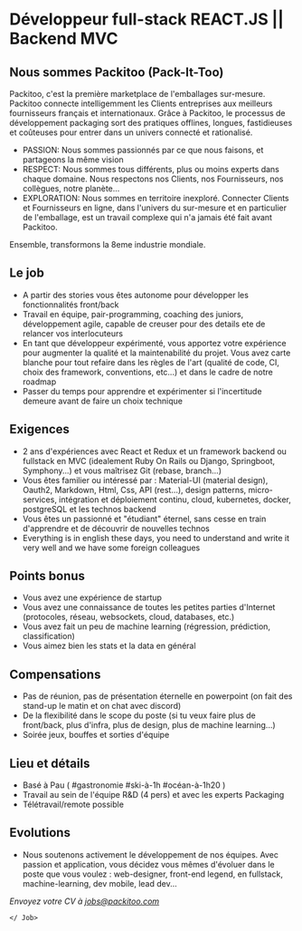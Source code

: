 # Développeur full-stack REACT.JS || Backend MVC

## Nous sommes Packitoo (Pack-It-Too)

Packitoo, c'est la première marketplace de l'emballages sur-mesure. Packitoo connecte intelligemment les Clients entreprises aux meilleurs fournisseurs français et internationaux. Grâce à Packitoo, le processus de développement packaging sort des pratiques offlines, longues, fastidieuses et coûteuses pour entrer dans un univers connecté et rationalisé.

* PASSION: Nous sommes passionnés par ce que nous faisons, et partageons la même vision
* RESPECT: Nous sommes tous différents, plus ou moins experts dans chaque domaine. Nous respectons nos Clients, nos Fournisseurs, nos collègues, notre planète...
* EXPLORATION: Nous sommes en territoire inexploré. Connecter Clients et Fournisseurs en ligne, dans l'univers du sur-mesure et en particulier de l'emballage, est un travail complexe qui n'a jamais été fait avant Packitoo. 

Ensemble, transformons la 8eme industrie mondiale. 

## Le job

* A partir des stories vous êtes autonome pour développer les fonctionnalités front/back
* Travail en équipe, pair-programming, coaching des juniors, développement agile, capable de creuser pour des details ete de relancer vos interlocuteurs
* En tant que développeur expérimenté, vous apportez votre expérience pour augmenter la qualité et la maintenabilité du projet. Vous avez carte blanche pour tout refaire dans les règles de l'art (qualité de code, CI, choix des framework, conventions, etc...) et dans le cadre de notre roadmap
* Passer du temps pour apprendre et expérimenter si l'incertitude demeure avant de faire un choix technique

## Exigences

* 2 ans d'expériences avec React et Redux et un framework backend ou fullstack en MVC (idealement Ruby On Rails ou Django, Springboot, Symphony...) et vous maîtrisez Git (rebase, branch...)
* Vous êtes familier ou intéressé par : Material-UI (material design), Oauth2, Markdown, Html, Css, API (rest...), design patterns, micro-services, intégration et déploiement continu, cloud, kubernetes, docker, postgreSQL et les technos backend
* Vous êtes un passionné et "étudiant" éternel, sans cesse en train d'apprendre et de découvrir de nouvelles technos
* Everything is in english these days, you need to understand and write it very well and we have some foreign colleagues

## Points bonus

* Vous avez une expérience de startup
* Vous avez une connaissance de toutes les petites parties d'Internet (protocoles, réseau, websockets, cloud, databases, etc.)
* Vous avez fait un peu de machine learning (régression, prédiction, classification) 
* Vous aimez bien les stats et la data en général

## Compensations

* Pas de réunion, pas de présentation éternelle en powerpoint (on fait des stand-up le matin et on chat avec discord)
* De la flexibilité dans le scope du poste (si tu veux faire plus de front/back, plus d'infra, plus de design, plus de machine learning...)
* Soirée jeux, bouffes et sorties d'équipe

## Lieu et détails

* Basé à Pau ( #gastronomie #ski-à-1h #océan-à-1h20 )
* Travail au sein de l'équipe R&D (4 pers) et avec les experts Packaging
* Télétravail/remote possible

## Evolutions

* Nous soutenons activement le développement de nos équipes. Avec passion et application, vous décidez vous mêmes d'évoluer dans le poste que vous voulez : web-designer, front-end legend, en fullstack, machine-learning, dev mobile, lead dev...

*Envoyez votre CV à jobs@packitoo.com*

`</ Job>`


